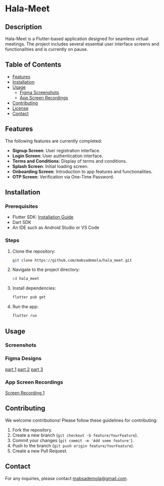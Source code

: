 # Hala-Meet

## Description
Hala-Meet is a Flutter-based application designed for seamless virtual meetings. The project includes several essential user interface screens and functionalities and is currently on pause.

## Table of Contents
- [Features](#features)
- [Installation](#installation)
- [Usage](#usage)
  - [Figma Screenshots](#figma-designs)
  - [App Screen Recordings](#app_screen-recordings)
- [Contributing](#contributing)
- [License](#license)
- [Contact](#contact)

## Features
The following features are currently completed:
- **Signup Screen**: User registration interface.
- **Login Screen**: User authentication interface.
- **Terms and Conditions**: Display of terms and conditions.
- **Splash Screen**: Initial loading screen.
- **Onboarding Screen**: Introduction to app features and functionalities.
- **OTP Screen**: Verification via One-Time Password.

## Installation
### Prerequisites
- Flutter SDK: [Installation Guide](https://flutter.dev/docs/get-started/install)
- Dart SDK
- An IDE such as Android Studio or VS Code

### Steps
1. Clone the repository:
    ```sh
    git clone https://github.com/mabsademola/hala_meet.git
    ```
2. Navigate to the project directory:
    ```sh
    cd hala_meet
    ```
3. Install dependencies:
    ```sh
    flutter pub get
    ```
4. Run the app:
    ```sh
    flutter run
    ```

## Usage
### Screenshots

### Figma Designs
[part 1](assets/images/1%20(2).png)
[part 2](assets/images/1%20(3).png)
[part 3](assets/images/1%20(1).png)

### App Screen Recordings
[Screen Recording 1](assets/record.mp4)

## Contributing
We welcome contributions! Please follow these guidelines for contributing:
1. Fork the repository.
2. Create a new branch (`git checkout -b feature/YourFeature`).
3. Commit your changes (`git commit -m 'Add some feature'`).
4. Push to the branch (`git push origin feature/YourFeature`).
5. Create a new Pull Request.


## Contact
For any inquiries, please contact mabsademola@gmail.com.
